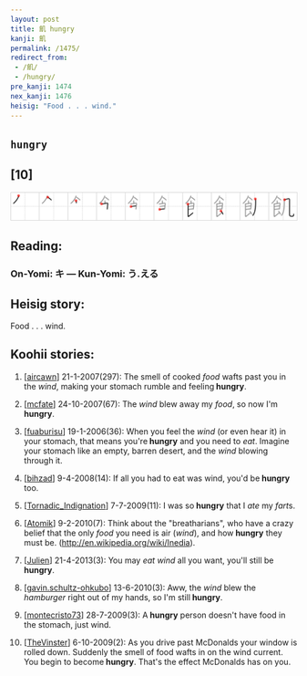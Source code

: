 ```yaml
---
layout: post
title: 飢 hungry
kanji: 飢
permalink: /1475/
redirect_from:
 - /飢/
 - /hungry/
pre_kanji: 1474
nex_kanji: 1476
heisig: "Food . . . wind."
---
```


## `hungry`

## [10]

<div class="stroke"><img src="../images/E9A3A2.png" /></div>

## Reading:

### On-Yomi: キ &mdash; Kun-Yomi: う.える

## Heisig story:

Food . . . wind.

## Koohii stories:

1) [<a href="http://kanji.koohii.com/profile/aircawn">aircawn</a>] 21-1-2007(297): The smell of cooked <em>food</em> wafts past you in the <em>wind</em>, making your stomach rumble and feeling<strong> hungry</strong>.

2) [<a href="http://kanji.koohii.com/profile/mcfate">mcfate</a>] 24-10-2007(67): The <em>wind</em> blew away my <em>food</em>, so now I&#039;m<strong> hungry</strong>.

3) [<a href="http://kanji.koohii.com/profile/fuaburisu">fuaburisu</a>] 19-1-2006(36): When you feel the <em>wind</em> (or even hear it) in your stomach, that means you&#039;re<strong> hungry</strong> and you need to <em>eat</em>. Imagine your stomach like an empty, barren desert, and the <em>wind</em> blowing through it.

4) [<a href="http://kanji.koohii.com/profile/bihzad">bihzad</a>] 9-4-2008(14): If all you had to eat was wind, you&#039;d be<strong> hungry</strong> too.

5) [<a href="http://kanji.koohii.com/profile/Tornadic_Indignation">Tornadic_Indignation</a>] 7-7-2009(11): I was so<strong> hungry</strong> that I <em>ate</em> my <em>fart</em>s.

6) [<a href="http://kanji.koohii.com/profile/Atomik">Atomik</a>] 9-2-2010(7): Think about the &quot;breatharians&quot;, who have a crazy belief that the only <em>food</em> you need is air (<em>wind</em>), and how<strong> hungry</strong> they must be. (<a href="http://en.wikipedia.org/wiki/Inedia">http://en.wikipedia.org/wiki/Inedia</a>).

7) [<a href="http://kanji.koohii.com/profile/Julien">Julien</a>] 21-4-2013(3): You may <em>eat</em> <em>wind</em> all you want, you&#039;ll still be<strong> hungry</strong>.

8) [<a href="http://kanji.koohii.com/profile/gavin.schultz-ohkubo">gavin.schultz-ohkubo</a>] 13-6-2010(3): Aww, the <em>wind</em> blew the <em>hamburger</em> right out of my hands, so I&#039;m still<strong> hungry</strong>.

9) [<a href="http://kanji.koohii.com/profile/montecristo73">montecristo73</a>] 28-7-2009(3): A<strong> hungry</strong> person doesn&#039;t have food in the stomach, just wind.

10) [<a href="http://kanji.koohii.com/profile/TheVinster">TheVinster</a>] 6-10-2009(2): As you drive past McDonalds your window is rolled down. Suddenly the smell of food wafts in on the wind current. You begin to become<strong> hungry</strong>. That&#039;s the effect McDonalds has on you.
